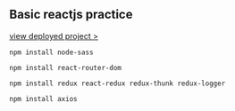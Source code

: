 ## Basic reactjs practice

[view deployed project >](https://jccccandres.github.io/reactjs-basic-practice-1/)

```
npm install node-sass
```  

```
npm install react-router-dom
```

```
npm install redux react-redux redux-thunk redux-logger
```

```
npm install axios
```
